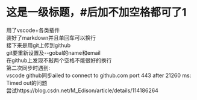 # 这是一级标题，#后加不加空格都可了1

用了vscode+各类插件  
装好了markdown并且单回车可以换行  
接下来是用git上传到github  
git要重新设置及--gobal的name和email  
在github上发现不敲两个空格不能很好的换行  
第二次同步时遇到:  
vscode github同步ailed to connect to github.com port 443 after 21260 ms: Timed out的问题  
尝试https://blog.csdn.net/M_Edison/article/details/114186264  
